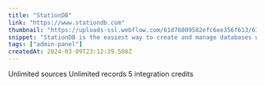 ```yaml
---
title: "StationDB"
link: "https://www.stationdb.com"
thumbnail: "https://uploads-ssl.webflow.com/61d76809582efc6ee356f613/61e61e7de184507a08dcd6b0_sb%20(1).png"
snippet: "StationDB is the easiest way to create and manage databases without a single line of code. It's instant, collaborative, and requires no setup."
tags: ["admin-panel"]
createdAt: 2024-03-09T23:12:39.508Z
---
```

Unlimited sources
Unlimited records
5 integration credits
